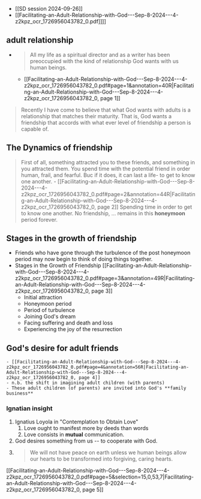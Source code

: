 - [[SD session 2024-09-26]] 
- [[Facilitating-an-Adult-Relationship-with-God---Sep-8-2024---4-z2kpz_ocr_1726956043782_0.pdf]]]]
## adult relationship
- > All my life as a spiritual director  and as a writer has been preoccupied with the kind of relationship God wants with us human beings.
	- [[Facilitating-an-Adult-Relationship-with-God---Sep-8-2024---4-z2kpz_ocr_1726956043782_0.pdf#page=1&annotation=40R|Facilitating-an-Adult-Relationship-with-God---Sep-8-2024---4-z2kpz_ocr_1726956043782_0, page 1]]
> Recently I have come to believe that what God wants with adults is a relationship that matches their maturity. That is, God wants a friendship that accords with what ever level of friendship a person is capable of.
## The Dynamics of friendship
> First of all, something attracted  you to these  friends, and something in you attracted them.
> You spend time with the potential friend in order human, frail, and fearful. Buc if it does, it can last a life- to get to know one another.
	- [[Facilitating-an-Adult-Relationship-with-God---Sep-8-2024---4-z2kpz_ocr_1726956043782_0.pdf#page=2&annotation=44R|Facilitating-an-Adult-Relationship-with-God---Sep-8-2024---4-z2kpz_ocr_1726956043782_0, page 2]]
Spending time in order to get to know one another.
No friendship, ... remains in this **honeymoon** period forever.

## Stages in the growth of friendship
- Friends who have gone through the turbulence of the post honeymoon period may now begin to think of doing things together.
- Stages in the Growth of Friendship [[Facilitating-an-Adult-Relationship-with-God---Sep-8-2024---4-z2kpz_ocr_1726956043782_0.pdf#page=3&annotation=49R|Facilitating-an-Adult-Relationship-with-God---Sep-8-2024---4-z2kpz_ocr_1726956043782_0, page 3]]
	- Initial attraction
	- Honeymoon period
	- Period of turbulence
	- Joining God's dream
	- Facing suffering and death and loss
	- Experiencing the joy of the resurrection
## God's desire for adult friends
	- [[Facilitating-an-Adult-Relationship-with-God---Sep-8-2024---4-z2kpz_ocr_1726956043782_0.pdf#page=4&annotation=56R|Facilitating-an-Adult-Relationship-with-God---Sep-8-2024---4-z2kpz_ocr_1726956043782_0, page 4]]
	- n.b. the shift in imagining adult children (with parents) 
	- These adult children (of parents) are invited into God's **family business**
### Ignatian insight
1. Ignatius Loyola in "Contemplation to Obtain Love"
	1. Love ought to manifest more by deeds than words
	2. Love consists in **mutual** communication.
2. God desires something from us -- to cooperate with God.
3. > We will not have peace on earth unless we human beings allow our hearts to be transformed into forgiving, caring hearts.

[[Facilitating-an-Adult-Relationship-with-God---Sep-8-2024---4-z2kpz_ocr_1726956043782_0.pdf#page=5&selection=15,0,53,7|Facilitating-an-Adult-Relationship-with-God---Sep-8-2024---4-z2kpz_ocr_1726956043782_0, page 5]]
